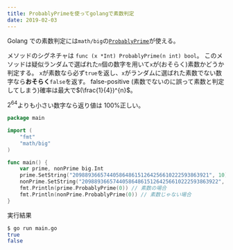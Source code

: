 ```yaml
---
title: ProbablyPrimeを使ってgolangで素数判定
date: 2019-02-03
---
```


Golang での素数判定には`math/big`の[`ProbablyPrime`](https://golang.org/pkg/math/big/#Int.ProbablyPrime)が使える。

メソッドのシグネチャは `func (x *Int) ProbablyPrime(n int) bool`。
このメソッドは疑似ランダムで選ばれた`n`個の数字を用いて`x`が(おそらく)素数かどうか判定する。
`x`が素数なら必ず`true`を返し、`x`がランダムに選ばれた素数でない数字なら**おそらく**`false`を返す。
false-positive (素数でないのに誤って素数と判定してしまう)確率は最大で$(\frac{1}{4})^{n}$。

$2^{64}$よりも小さい数字なら返り値は 100%正しい。

```golang:main.go
package main

import (
	"fmt"
	"math/big"
)

func main() {
	var prime, nonPrime big.Int
	prime.SetString("20988936657440586486151264256610222593863921", 10)
	nonPrime.SetString("20988936657440586486151264256610222593863922", 10)
	fmt.Println(prime.ProbablyPrime(0)) // 素数の場合
	fmt.Println(nonPrime.ProbablyPrime(0)) // 素数じゃない場合
}
```

実行結果

```bash
$ go run main.go
true
false
```
